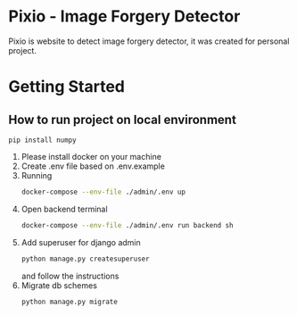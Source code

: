# Pixio - Image Forgery Detector

Pixio is website to detect image forgery detector, it was created for personal project.

# Getting Started

## How to run project on local environment

```console
pip install numpy
```

1. Please install docker on your machine
2. Create .env file based on .env.example
3. Running
   ```sh 
   docker-compose --env-file ./admin/.env up
   ```
4. Open backend terminal
   ```sh
   docker-compose --env-file ./admin/.env run backend sh
   ```
5. Add superuser for django admin
   ```sh
   python manage.py createsuperuser
   ```
   and follow the instructions
6. Migrate db schemes
   ```sh
   python manage.py migrate
   ```


